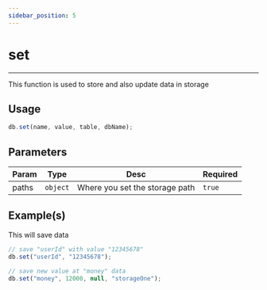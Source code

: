 ```yaml
--- 
sidebar_position: 5
--- 
```


# set
---
This function is used to store and also update data in storage

## Usage
```js
db.set(name, value, table, dbName);
```

## Parameters
| Param | Type | Desc | Required |
|---|---|---|---|
| paths | `object` | Where you set the storage path | `true` |

## Example(s)
This will save data
```js title="index.js"
// save "userId" with value "12345678"
db.set("userId", "12345678");

// save new value at "money" data
db.set("money", 12000, null, "storageOne");
```